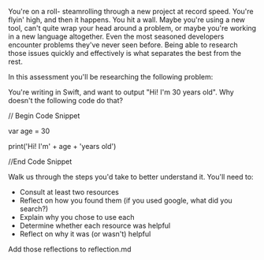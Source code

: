  You're on a roll- steamrolling through a new project at record speed. You're flyin' high, and then it happens. You hit a wall. Maybe you're using a new tool, can't quite wrap your head around a problem, or maybe you're working in a new language altogether. Even the most seasoned developers encounter problems they've never seen before. Being able to research those issues quickly and effectively is what separates the best from the rest.

 In this assessment you'll be researching the following problem:

 You're writing in Swift, and want to output "Hi! I'm 30 years old". Why doesn't the following code do that?

 // Begin Code Snippet

 var age = 30

 print('Hi! I'm' + age + 'years old')

 //End Code Snippet

 Walk us through the steps you'd take to better understand it. You'll need to:

 - Consult at least two resources
 - Reflect on how you found them (if you used google, what did you search?)
 - Explain why you chose to use each
 - Determine whether each resource was helpful
 - Reflect on why it was (or wasn't) helpful

 Add those reflections to reflection.md
